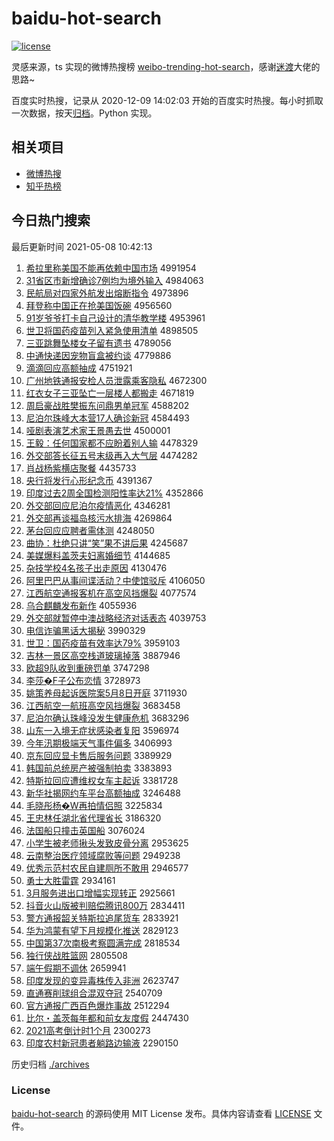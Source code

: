 # baidu-hot-search

[![license](https://img.shields.io/github/license/Arrackisarookie/baidu-hot-search)](https://github.com/Arrackisarookie/baidu-hot-search/blob/master/LICENSE)

灵感来源，ts 实现的微博热搜榜 [weibo-trending-hot-search](https://github.com/justjavac/weibo-trending-hot-search)，感谢[迷渡](https://github.com/justjavac)大佬的思路~

百度实时热搜，记录从 2020-12-09 14:02:03 开始的百度实时热搜。每小时抓取一次数据，按天[归档](./archives)。Python 实现。

## 相关项目
+ [微博热搜](https://github.com/Arrackisarookie/weibo-hot-search)
+ [知乎热榜](https://github.com/Arrackisarookie/zhihu-top-search)

## 今日热门搜索

<!-- Rank Begin -->

最后更新时间 2021-05-08 10:42:13

1. [希拉里称美国不能再依赖中国市场](http://www.baidu.com/baidu?cl=3&tn=SE_baiduhomet8_jmjb7mjw&rsv_dl=fyb_top&fr=top1000&wd=%CF%A3%C0%AD%C0%EF%B3%C6%C3%C0%B9%FA%B2%BB%C4%DC%D4%D9%D2%C0%C0%B5%D6%D0%B9%FA%CA%D0%B3%A1) 4991954
1. [31省区市新增确诊7例均为境外输入](http://www.baidu.com/baidu?cl=3&tn=SE_baiduhomet8_jmjb7mjw&rsv_dl=fyb_top&fr=top1000&wd=31%CA%A1%C7%F8%CA%D0%D0%C2%D4%F6%C8%B7%D5%EF7%C0%FD%BE%F9%CE%AA%BE%B3%CD%E2%CA%E4%C8%EB) 4984063
1. [民航局对四家外航发出熔断指令](http://www.baidu.com/baidu?cl=3&tn=SE_baiduhomet8_jmjb7mjw&rsv_dl=fyb_top&fr=top1000&wd=%C3%F1%BA%BD%BE%D6%B6%D4%CB%C4%BC%D2%CD%E2%BA%BD%B7%A2%B3%F6%C8%DB%B6%CF%D6%B8%C1%EE) 4973896
1. [拜登称中国正在抢美国饭碗](http://www.baidu.com/baidu?cl=3&tn=SE_baiduhomet8_jmjb7mjw&rsv_dl=fyb_top&fr=top1000&wd=%B0%DD%B5%C7%B3%C6%D6%D0%B9%FA%D5%FD%D4%DA%C7%C0%C3%C0%B9%FA%B7%B9%CD%EB) 4956560
1. [91岁爷爷打卡自己设计的清华教学楼](http://www.baidu.com/baidu?cl=3&tn=SE_baiduhomet8_jmjb7mjw&rsv_dl=fyb_top&fr=top1000&wd=91%CB%EA%D2%AF%D2%AF%B4%F2%BF%A8%D7%D4%BC%BA%C9%E8%BC%C6%B5%C4%C7%E5%BB%AA%BD%CC%D1%A7%C2%A5) 4953961
1. [世卫将国药疫苗列入紧急使用清单](http://www.baidu.com/baidu?cl=3&tn=SE_baiduhomet8_jmjb7mjw&rsv_dl=fyb_top&fr=top1000&wd=%CA%C0%CE%C0%BD%AB%B9%FA%D2%A9%D2%DF%C3%E7%C1%D0%C8%EB%BD%F4%BC%B1%CA%B9%D3%C3%C7%E5%B5%A5) 4898505
1. [三亚跳舞坠楼女子留有遗书](http://www.baidu.com/baidu?cl=3&tn=SE_baiduhomet8_jmjb7mjw&rsv_dl=fyb_top&fr=top1000&wd=%C8%FD%D1%C7%CC%F8%CE%E8%D7%B9%C2%A5%C5%AE%D7%D3%C1%F4%D3%D0%D2%C5%CA%E9) 4789056
1. [中通快递因宠物盲盒被约谈](http://www.baidu.com/baidu?cl=3&tn=SE_baiduhomet8_jmjb7mjw&rsv_dl=fyb_top&fr=top1000&wd=%D6%D0%CD%A8%BF%EC%B5%DD%D2%F2%B3%E8%CE%EF%C3%A4%BA%D0%B1%BB%D4%BC%CC%B8) 4779886
1. [滴滴回应高额抽成](http://www.baidu.com/baidu?cl=3&tn=SE_baiduhomet8_jmjb7mjw&rsv_dl=fyb_top&fr=top1000&wd=%B5%CE%B5%CE%BB%D8%D3%A6%B8%DF%B6%EE%B3%E9%B3%C9) 4751921
1. [广州地铁通报安检人员泄露乘客隐私](http://www.baidu.com/baidu?cl=3&tn=SE_baiduhomet8_jmjb7mjw&rsv_dl=fyb_top&fr=top1000&wd=%B9%E3%D6%DD%B5%D8%CC%FA%CD%A8%B1%A8%B0%B2%BC%EC%C8%CB%D4%B1%D0%B9%C2%B6%B3%CB%BF%CD%D2%FE%CB%BD) 4672300
1. [红衣女子三亚坠亡一层楼人都搬走](http://www.baidu.com/baidu?cl=3&tn=SE_baiduhomet8_jmjb7mjw&rsv_dl=fyb_top&fr=top1000&wd=%BA%EC%D2%C2%C5%AE%D7%D3%C8%FD%D1%C7%D7%B9%CD%F6%D2%BB%B2%E3%C2%A5%C8%CB%B6%BC%B0%E1%D7%DF) 4671819
1. [周启豪战胜樊振东问鼎男单冠军](http://www.baidu.com/baidu?cl=3&tn=SE_baiduhomet8_jmjb7mjw&rsv_dl=fyb_top&fr=top1000&wd=%D6%DC%C6%F4%BA%C0%D5%BD%CA%A4%B7%AE%D5%F1%B6%AB%CE%CA%B6%A6%C4%D0%B5%A5%B9%DA%BE%FC) 4588202
1. [尼泊尔珠峰大本营17人确诊新冠](http://www.baidu.com/baidu?cl=3&tn=SE_baiduhomet8_jmjb7mjw&rsv_dl=fyb_top&fr=top1000&wd=%C4%E1%B2%B4%B6%FB%D6%E9%B7%E5%B4%F3%B1%BE%D3%AA17%C8%CB%C8%B7%D5%EF%D0%C2%B9%DA) 4584493
1. [哑剧表演艺术家王景愚去世](http://www.baidu.com/baidu?cl=3&tn=SE_baiduhomet8_jmjb7mjw&rsv_dl=fyb_top&fr=top1000&wd=%D1%C6%BE%E7%B1%ED%D1%DD%D2%D5%CA%F5%BC%D2%CD%F5%BE%B0%D3%DE%C8%A5%CA%C0) 4500001
1. [王毅：任何国家都不应盼着别人输](http://www.baidu.com/baidu?cl=3&tn=SE_baiduhomet8_jmjb7mjw&rsv_dl=fyb_top&fr=top1000&wd=%CD%F5%D2%E3%A3%BA%C8%CE%BA%CE%B9%FA%BC%D2%B6%BC%B2%BB%D3%A6%C5%CE%D7%C5%B1%F0%C8%CB%CA%E4) 4478329
1. [外交部答长征五号末级再入大气层](http://www.baidu.com/baidu?cl=3&tn=SE_baiduhomet8_jmjb7mjw&rsv_dl=fyb_top&fr=top1000&wd=%CD%E2%BD%BB%B2%BF%B4%F0%B3%A4%D5%F7%CE%E5%BA%C5%C4%A9%BC%B6%D4%D9%C8%EB%B4%F3%C6%F8%B2%E3) 4474282
1. [肖战杨紫横店聚餐](http://www.baidu.com/baidu?cl=3&tn=SE_baiduhomet8_jmjb7mjw&rsv_dl=fyb_top&fr=top1000&wd=%D0%A4%D5%BD%D1%EE%D7%CF%BA%E1%B5%EA%BE%DB%B2%CD) 4435733
1. [央行将发行心形纪念币](http://www.baidu.com/baidu?cl=3&tn=SE_baiduhomet8_jmjb7mjw&rsv_dl=fyb_top&fr=top1000&wd=%D1%EB%D0%D0%BD%AB%B7%A2%D0%D0%D0%C4%D0%CE%BC%CD%C4%EE%B1%D2) 4391367
1. [印度过去2周全国检测阳性率达21%](http://www.baidu.com/baidu?cl=3&tn=SE_baiduhomet8_jmjb7mjw&rsv_dl=fyb_top&fr=top1000&wd=%D3%A1%B6%C8%B9%FD%C8%A52%D6%DC%C8%AB%B9%FA%BC%EC%B2%E2%D1%F4%D0%D4%C2%CA%B4%EF21%25) 4352866
1. [外交部回应尼泊尔疫情恶化](http://www.baidu.com/baidu?cl=3&tn=SE_baiduhomet8_jmjb7mjw&rsv_dl=fyb_top&fr=top1000&wd=%CD%E2%BD%BB%B2%BF%BB%D8%D3%A6%C4%E1%B2%B4%B6%FB%D2%DF%C7%E9%B6%F1%BB%AF) 4346281
1. [外交部再谈福岛核污水排海](http://www.baidu.com/baidu?cl=3&tn=SE_baiduhomet8_jmjb7mjw&rsv_dl=fyb_top&fr=top1000&wd=%CD%E2%BD%BB%B2%BF%D4%D9%CC%B8%B8%A3%B5%BA%BA%CB%CE%DB%CB%AE%C5%C5%BA%A3) 4269864
1. [茅台回应应聘者需体测](http://www.baidu.com/baidu?cl=3&tn=SE_baiduhomet8_jmjb7mjw&rsv_dl=fyb_top&fr=top1000&wd=%C3%A9%CC%A8%BB%D8%D3%A6%D3%A6%C6%B8%D5%DF%D0%E8%CC%E5%B2%E2) 4248050
1. [曲协：杜绝只讲“笑”果不讲后果](http://www.baidu.com/baidu?cl=3&tn=SE_baiduhomet8_jmjb7mjw&rsv_dl=fyb_top&fr=top1000&wd=%C7%FA%D0%AD%A3%BA%B6%C5%BE%F8%D6%BB%BD%B2%A1%B0%D0%A6%A1%B1%B9%FB%B2%BB%BD%B2%BA%F3%B9%FB) 4245687
1. [美媒爆料盖茨夫妇离婚细节](http://www.baidu.com/baidu?cl=3&tn=SE_baiduhomet8_jmjb7mjw&rsv_dl=fyb_top&fr=top1000&wd=%C3%C0%C3%BD%B1%AC%C1%CF%B8%C7%B4%C4%B7%F2%B8%BE%C0%EB%BB%E9%CF%B8%BD%DA) 4144685
1. [杂技学校4名孩子出走原因](http://www.baidu.com/baidu?cl=3&tn=SE_baiduhomet8_jmjb7mjw&rsv_dl=fyb_top&fr=top1000&wd=%D4%D3%BC%BC%D1%A7%D0%A34%C3%FB%BA%A2%D7%D3%B3%F6%D7%DF%D4%AD%D2%F2) 4130476
1. [阿里巴巴从事间谍活动？中使馆驳斥](http://www.baidu.com/baidu?cl=3&tn=SE_baiduhomet8_jmjb7mjw&rsv_dl=fyb_top&fr=top1000&wd=%B0%A2%C0%EF%B0%CD%B0%CD%B4%D3%CA%C2%BC%E4%B5%FD%BB%EE%B6%AF%A3%BF%D6%D0%CA%B9%B9%DD%B2%B5%B3%E2) 4106050
1. [江西航空通报客机在高空风挡爆裂](http://www.baidu.com/baidu?cl=3&tn=SE_baiduhomet8_jmjb7mjw&rsv_dl=fyb_top&fr=top1000&wd=%BD%AD%CE%F7%BA%BD%BF%D5%CD%A8%B1%A8%BF%CD%BB%FA%D4%DA%B8%DF%BF%D5%B7%E7%B5%B2%B1%AC%C1%D1) 4077574
1. [乌合麒麟发布新作](http://www.baidu.com/baidu?cl=3&tn=SE_baiduhomet8_jmjb7mjw&rsv_dl=fyb_top&fr=top1000&wd=%CE%DA%BA%CF%F7%E8%F7%EB%B7%A2%B2%BC%D0%C2%D7%F7) 4055936
1. [外交部就暂停中澳战略经济对话表态](http://www.baidu.com/baidu?cl=3&tn=SE_baiduhomet8_jmjb7mjw&rsv_dl=fyb_top&fr=top1000&wd=%CD%E2%BD%BB%B2%BF%BE%CD%D4%DD%CD%A3%D6%D0%B0%C4%D5%BD%C2%D4%BE%AD%BC%C3%B6%D4%BB%B0%B1%ED%CC%AC) 4039753
1. [电信诈骗黑话大揭秘](http://www.baidu.com/baidu?cl=3&tn=SE_baiduhomet8_jmjb7mjw&rsv_dl=fyb_top&fr=top1000&wd=%B5%E7%D0%C5%D5%A9%C6%AD%BA%DA%BB%B0%B4%F3%BD%D2%C3%D8) 3990329
1. [世卫：国药疫苗有效率达79%](http://www.baidu.com/baidu?cl=3&tn=SE_baiduhomet8_jmjb7mjw&rsv_dl=fyb_top&fr=top1000&wd=%CA%C0%CE%C0%A3%BA%B9%FA%D2%A9%D2%DF%C3%E7%D3%D0%D0%A7%C2%CA%B4%EF79%25) 3959103
1. [吉林一景区高空栈道玻璃掉落](http://www.baidu.com/baidu?cl=3&tn=SE_baiduhomet8_jmjb7mjw&rsv_dl=fyb_top&fr=top1000&wd=%BC%AA%C1%D6%D2%BB%BE%B0%C7%F8%B8%DF%BF%D5%D5%BB%B5%C0%B2%A3%C1%A7%B5%F4%C2%E4) 3887946
1. [欧超9队收到重磅罚单](http://www.baidu.com/baidu?cl=3&tn=SE_baiduhomet8_jmjb7mjw&rsv_dl=fyb_top&fr=top1000&wd=%C5%B7%B3%AC9%B6%D3%CA%D5%B5%BD%D6%D8%B0%F5%B7%A3%B5%A5) 3747298
1. [李莎�F子公布恋情](http://www.baidu.com/baidu?cl=3&tn=SE_baiduhomet8_jmjb7mjw&rsv_dl=fyb_top&fr=top1000&wd=%C0%EE%C9%AF%95F%D7%D3%B9%AB%B2%BC%C1%B5%C7%E9) 3728973
1. [姚策养母起诉医院案5月8日开庭](http://www.baidu.com/baidu?cl=3&tn=SE_baiduhomet8_jmjb7mjw&rsv_dl=fyb_top&fr=top1000&wd=%D2%A6%B2%DF%D1%F8%C4%B8%C6%F0%CB%DF%D2%BD%D4%BA%B0%B85%D4%C28%C8%D5%BF%AA%CD%A5) 3711930
1. [江西航空一航班高空风挡爆裂](http://www.baidu.com/baidu?cl=3&tn=SE_baiduhomet8_jmjb7mjw&rsv_dl=fyb_top&fr=top1000&wd=%BD%AD%CE%F7%BA%BD%BF%D5%D2%BB%BA%BD%B0%E0%B8%DF%BF%D5%B7%E7%B5%B2%B1%AC%C1%D1) 3683458
1. [尼泊尔确认珠峰没发生健康危机](http://www.baidu.com/baidu?cl=3&tn=SE_baiduhomet8_jmjb7mjw&rsv_dl=fyb_top&fr=top1000&wd=%C4%E1%B2%B4%B6%FB%C8%B7%C8%CF%D6%E9%B7%E5%C3%BB%B7%A2%C9%FA%BD%A1%BF%B5%CE%A3%BB%FA) 3683296
1. [山东一入境无症状感染者复阳](http://www.baidu.com/baidu?cl=3&tn=SE_baiduhomet8_jmjb7mjw&rsv_dl=fyb_top&fr=top1000&wd=%C9%BD%B6%AB%D2%BB%C8%EB%BE%B3%CE%DE%D6%A2%D7%B4%B8%D0%C8%BE%D5%DF%B8%B4%D1%F4) 3596974
1. [今年汛期极端天气事件偏多](http://www.baidu.com/baidu?cl=3&tn=SE_baiduhomet8_jmjb7mjw&rsv_dl=fyb_top&fr=top1000&wd=%BD%F1%C4%EA%D1%B4%C6%DA%BC%AB%B6%CB%CC%EC%C6%F8%CA%C2%BC%FE%C6%AB%B6%E0) 3406993
1. [京东回应显卡售后服务问题](http://www.baidu.com/baidu?cl=3&tn=SE_baiduhomet8_jmjb7mjw&rsv_dl=fyb_top&fr=top1000&wd=%BE%A9%B6%AB%BB%D8%D3%A6%CF%D4%BF%A8%CA%DB%BA%F3%B7%FE%CE%F1%CE%CA%CC%E2) 3389929
1. [韩国前总统房产被强制拍卖](http://www.baidu.com/baidu?cl=3&tn=SE_baiduhomet8_jmjb7mjw&rsv_dl=fyb_top&fr=top1000&wd=%BA%AB%B9%FA%C7%B0%D7%DC%CD%B3%B7%BF%B2%FA%B1%BB%C7%BF%D6%C6%C5%C4%C2%F4) 3383893
1. [特斯拉回应遭维权女车主起诉](http://www.baidu.com/baidu?cl=3&tn=SE_baiduhomet8_jmjb7mjw&rsv_dl=fyb_top&fr=top1000&wd=%CC%D8%CB%B9%C0%AD%BB%D8%D3%A6%D4%E2%CE%AC%C8%A8%C5%AE%B3%B5%D6%F7%C6%F0%CB%DF) 3381728
1. [新华社揭网约车平台高额抽成](http://www.baidu.com/baidu?cl=3&tn=SE_baiduhomet8_jmjb7mjw&rsv_dl=fyb_top&fr=top1000&wd=%D0%C2%BB%AA%C9%E7%BD%D2%CD%F8%D4%BC%B3%B5%C6%BD%CC%A8%B8%DF%B6%EE%B3%E9%B3%C9) 3246488
1. [毛晓彤杨�W再拍情侣照](http://www.baidu.com/baidu?cl=3&tn=SE_baiduhomet8_jmjb7mjw&rsv_dl=fyb_top&fr=top1000&wd=%C3%AB%CF%FE%CD%AE%D1%EE%ABW%D4%D9%C5%C4%C7%E9%C2%C2%D5%D5) 3225834
1. [王忠林任湖北省代理省长](http://www.baidu.com/baidu?cl=3&tn=SE_baiduhomet8_jmjb7mjw&rsv_dl=fyb_top&fr=top1000&wd=%CD%F5%D6%D2%C1%D6%C8%CE%BA%FE%B1%B1%CA%A1%B4%FA%C0%ED%CA%A1%B3%A4) 3186320
1. [法国船只撞击英国船](http://www.baidu.com/baidu?cl=3&tn=SE_baiduhomet8_jmjb7mjw&rsv_dl=fyb_top&fr=top1000&wd=%B7%A8%B9%FA%B4%AC%D6%BB%D7%B2%BB%F7%D3%A2%B9%FA%B4%AC) 3076024
1. [小学生被老师揪头发致皮骨分离](http://www.baidu.com/baidu?cl=3&tn=SE_baiduhomet8_jmjb7mjw&rsv_dl=fyb_top&fr=top1000&wd=%D0%A1%D1%A7%C9%FA%B1%BB%C0%CF%CA%A6%BE%BE%CD%B7%B7%A2%D6%C2%C6%A4%B9%C7%B7%D6%C0%EB) 2953625
1. [云南整治医疗领域腐败等问题](http://www.baidu.com/baidu?cl=3&tn=SE_baiduhomet8_jmjb7mjw&rsv_dl=fyb_top&fr=top1000&wd=%D4%C6%C4%CF%D5%FB%D6%CE%D2%BD%C1%C6%C1%EC%D3%F2%B8%AF%B0%DC%B5%C8%CE%CA%CC%E2) 2949238
1. [优秀示范村农民自建厕所不敢用](http://www.baidu.com/baidu?cl=3&tn=SE_baiduhomet8_jmjb7mjw&rsv_dl=fyb_top&fr=top1000&wd=%D3%C5%D0%E3%CA%BE%B7%B6%B4%E5%C5%A9%C3%F1%D7%D4%BD%A8%B2%DE%CB%F9%B2%BB%B8%D2%D3%C3) 2946577
1. [勇士大胜雷霆](http://www.baidu.com/baidu?cl=3&tn=SE_baiduhomet8_jmjb7mjw&rsv_dl=fyb_top&fr=top1000&wd=%D3%C2%CA%BF%B4%F3%CA%A4%C0%D7%F6%AA) 2934161
1. [3月服务进出口增幅实现转正](http://www.baidu.com/baidu?cl=3&tn=SE_baiduhomet8_jmjb7mjw&rsv_dl=fyb_top&fr=top1000&wd=3%D4%C2%B7%FE%CE%F1%BD%F8%B3%F6%BF%DA%D4%F6%B7%F9%CA%B5%CF%D6%D7%AA%D5%FD) 2925661
1. [抖音火山版被判赔偿腾讯800万](http://www.baidu.com/baidu?cl=3&tn=SE_baiduhomet8_jmjb7mjw&rsv_dl=fyb_top&fr=top1000&wd=%B6%B6%D2%F4%BB%F0%C9%BD%B0%E6%B1%BB%C5%D0%C5%E2%B3%A5%CC%DA%D1%B6800%CD%F2) 2834411
1. [警方通报韶关特斯拉追尾货车](http://www.baidu.com/baidu?cl=3&tn=SE_baiduhomet8_jmjb7mjw&rsv_dl=fyb_top&fr=top1000&wd=%BE%AF%B7%BD%CD%A8%B1%A8%C9%D8%B9%D8%CC%D8%CB%B9%C0%AD%D7%B7%CE%B2%BB%F5%B3%B5) 2833921
1. [华为鸿蒙有望下月规模化推送](http://www.baidu.com/baidu?cl=3&tn=SE_baiduhomet8_jmjb7mjw&rsv_dl=fyb_top&fr=top1000&wd=%BB%AA%CE%AA%BA%E8%C3%C9%D3%D0%CD%FB%CF%C2%D4%C2%B9%E6%C4%A3%BB%AF%CD%C6%CB%CD) 2829123
1. [中国第37次南极考察圆满完成](http://www.baidu.com/baidu?cl=3&tn=SE_baiduhomet8_jmjb7mjw&rsv_dl=fyb_top&fr=top1000&wd=%D6%D0%B9%FA%B5%DA37%B4%CE%C4%CF%BC%AB%BF%BC%B2%EC%D4%B2%C2%FA%CD%EA%B3%C9) 2818534
1. [独行侠战胜篮网](http://www.baidu.com/baidu?cl=3&tn=SE_baiduhomet8_jmjb7mjw&rsv_dl=fyb_top&fr=top1000&wd=%B6%C0%D0%D0%CF%C0%D5%BD%CA%A4%C0%BA%CD%F8) 2805508
1. [端午假期不调休](http://www.baidu.com/baidu?cl=3&tn=SE_baiduhomet8_jmjb7mjw&rsv_dl=fyb_top&fr=top1000&wd=%B6%CB%CE%E7%BC%D9%C6%DA%B2%BB%B5%F7%D0%DD) 2659941
1. [印度发现的变异毒株传入非洲](http://www.baidu.com/baidu?cl=3&tn=SE_baiduhomet8_jmjb7mjw&rsv_dl=fyb_top&fr=top1000&wd=%D3%A1%B6%C8%B7%A2%CF%D6%B5%C4%B1%E4%D2%EC%B6%BE%D6%EA%B4%AB%C8%EB%B7%C7%D6%DE) 2623747
1. [直通赛削球组合混双夺冠](http://www.baidu.com/baidu?cl=3&tn=SE_baiduhomet8_jmjb7mjw&rsv_dl=fyb_top&fr=top1000&wd=%D6%B1%CD%A8%C8%FC%CF%F7%C7%F2%D7%E9%BA%CF%BB%EC%CB%AB%B6%E1%B9%DA) 2540709
1. [官方通报广西百色爆炸事故](http://www.baidu.com/baidu?cl=3&tn=SE_baiduhomet8_jmjb7mjw&rsv_dl=fyb_top&fr=top1000&wd=%B9%D9%B7%BD%CD%A8%B1%A8%B9%E3%CE%F7%B0%D9%C9%AB%B1%AC%D5%A8%CA%C2%B9%CA) 2512294
1. [比尔・盖茨每年都和前女友度假](http://www.baidu.com/baidu?cl=3&tn=SE_baiduhomet8_jmjb7mjw&rsv_dl=fyb_top&fr=top1000&wd=%B1%C8%B6%FB%A1%A4%B8%C7%B4%C4%C3%BF%C4%EA%B6%BC%BA%CD%C7%B0%C5%AE%D3%D1%B6%C8%BC%D9) 2447430
1. [2021高考倒计时1个月](http://www.baidu.com/baidu?cl=3&tn=SE_baiduhomet8_jmjb7mjw&rsv_dl=fyb_top&fr=top1000&wd=2021%B8%DF%BF%BC%B5%B9%BC%C6%CA%B11%B8%F6%D4%C2) 2300273
1. [印度农村新冠患者躺路边输液](http://www.baidu.com/baidu?cl=3&tn=SE_baiduhomet8_jmjb7mjw&rsv_dl=fyb_top&fr=top1000&wd=%D3%A1%B6%C8%C5%A9%B4%E5%D0%C2%B9%DA%BB%BC%D5%DF%CC%C9%C2%B7%B1%DF%CA%E4%D2%BA) 2290150
<!-- Rank End -->

历史归档 [./archives](./archives)

### License

[baidu-hot-search](https://github.com/Arrackisarookie/baidu-hot-search) 的源码使用 MIT License 发布。具体内容请查看 [LICENSE](./LICENSE) 文件。
